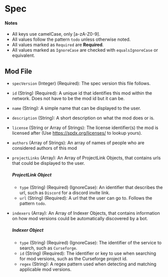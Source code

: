 # Spec

#### Notes
- All keys use camelCase, only [a-zA-Z0-9].
- All values follow the pattern `todo` unless otherwise noted.
- All values marked as `Required` are **Required**.
- All values marked as `IgnoreCase` are checked with `equalsIgnoreCase` or equivalent.

## Mod File

- `specVersion` (Integer) (Required): The spec version this file follows.
- `id` (String) (Required): A unique id that identifies this mod within the network. Does not have to be the mod id but it can be.
- `name` (String): A simple name that can be displayed to the user.
- `description` (String): A short description on what the mod does or is.
- `license` (String or Array of Strings): The license identifier(s) the mod is licensed after (Use https://spdx.org/licenses/ to lookup yours).
- `authors` (Array of Strings): An array of names of people who are considered authors of this mod
- `projectLinks` (Array): An Array of ProjectLink Objects, that contains urls that could be displayed to the user.
  ##### ProjectLink Object
  - `type` (String) (Required) (IgnoreCase): An identifier that describes the url, such as `Discord` for a discord invite link.
  - `url` (String) (Required): A url that the user can go to. Follows the pattern `todo`.

- `indexers` (Array): An Array of Indexer Objects, that contains information on how mod versions could be automatically discovered by a bot.
  ##### Indexer Object
  - `type` (String) (Required) (IgnoreCase): The identifier of the service to search, such as `Curseforge`.
  - `id` (String) (Required): The identifier or key to use when searching for mod versions, such as the Curseforge project id.
  - `regex` (String): A regex pattern used when detecting and matching applicable mod versions.